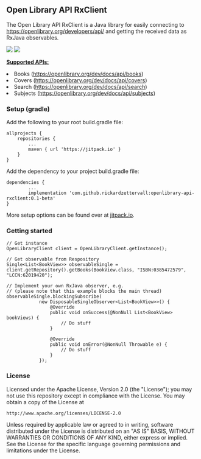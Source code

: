 <h2>Open Library API RxClient</h2>

The Open Library API RxClient is a Java library for easily connecting to https://openlibrary.org/developers/api/
and getting the received data as RxJava observables.

<a href="https://dev.odenapps.com/job/Rickard%20Zettervall/job/openlibrary-api-rxclient/job/master/" target="_blank"><img src="https://dev.odenapps.com/buildStatus/icon?job=Rickard+Zettervall%2Fopenlibrary-api-rxclient%2Fmaster"></a>
<a href="https://jitpack.io/#rickardzettervall/openlibrary-api-rxclient/" target="_blank"><img src="https://jitpack.io/v/rickardzettervall/openlibrary-api-rxclient.svg"></a>

<b><u>Supported APIs:</u></b>
<li>Books (<a href="https://openlibrary.org/dev/docs/api/books" target="_blank">https://openlibrary.org/dev/docs/api/books</a>)</li>
<li>Covers (<a href="https://openlibrary.org/dev/docs/api/covers" target="_blank">https://openlibrary.org/dev/docs/api/covers</a>)</li>
<li>Search (<a href="https://openlibrary.org/dev/docs/api/search" target="_blank">https://openlibrary.org/dev/docs/api/search</a>)</li>
<li>Subjects (<a href="https://openlibrary.org/dev/docs/api/subjects" target="_blank">https://openlibrary.org/dev/docs/api/subjects</a>)</li>

<h3>Setup (gradle)</h3>

Add the following to your root build.gradle file:

    allprojects {
        repositories {
            ...
            maven { url 'https://jitpack.io' }
        }
    }

Add the dependency to your project build.gradle file:

    dependencies {
            ...
	        implementation 'com.github.rickardzettervall:openlibrary-api-rxclient:0.1-beta'
	}

More setup options can be found over at <a href="https://jitpack.io/#rickardzettervall/openlibrary-api-rxclient/">jitpack.io</a>.

<h3>Getting started</h3>

    // Get instance
    OpenLibraryClient client = OpenLibraryClient.getInstance();
    
    // Get observable from Respository
    Single<List<BookView>> observableSingle = client.getRepository().getBooks(BookView.class, "ISBN:0385472579", "LCCN:62019420");
    
    // Implement your own RxJava observer, e.g.
    // (please note that this example blocks the main thread)
    observableSingle.blockingSubscribe(
                new DisposableSingleObserver<List<BookView>>() {
                    @Override
                    public void onSuccess(@NonNull List<BookView> bookViews) {
                        // Do stuff
                    }

                    @Override
                    public void onError(@NonNull Throwable e) {
                        // Do stuff
                    }
                });

<h3>License</h3>

Licensed under the Apache License, Version 2.0 (the "License");
you may not use this repository except in compliance with the License.
You may obtain a copy of the License at

    http://www.apache.org/licenses/LICENSE-2.0

Unless required by applicable law or agreed to in writing, software
distributed under the License is distributed on an "AS IS" BASIS,
WITHOUT WARRANTIES OR CONDITIONS OF ANY KIND, either express or implied.
See the License for the specific language governing permissions and
limitations under the License.
